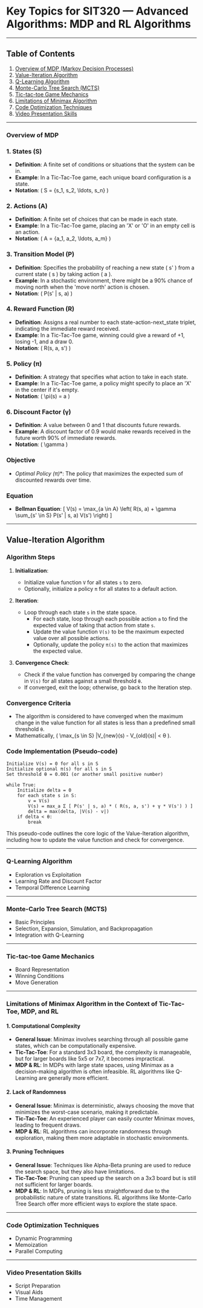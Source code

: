 # Key Topics for SIT320 — Advanced Algorithms: MDP and RL Algorithms

---

## Table of Contents

1. [Overview of MDP (Markov Decision Processes)](#overview-of-mdp)
2. [Value-Iteration Algorithm](#value-iteration-algorithm)
3. [Q-Learning Algorithm](#q-learning-algorithm)
4. [Monte-Carlo Tree Search (MCTS)](#monte-carlo-tree-search)
5. [Tic-tac-toe Game Mechanics](#tic-tac-toe-game-mechanics)
6. [Limitations of Minimax Algorithm](#limitations-of-minimax-algorithm)
7. [Code Optimization Techniques](#code-optimization-techniques)
8. [Video Presentation Skills](#video-presentation-skills)

---

### Overview of MDP

### 1. States (S)
- **Definition**: A finite set of conditions or situations that the system can be in.
- **Example**: In a Tic-Tac-Toe game, each unique board configuration is a state.
- **Notation**: \( S = \{s_1, s_2, \ldots, s_n\} \)

### 2. Actions (A)
- **Definition**: A finite set of choices that can be made in each state.
- **Example**: In a Tic-Tac-Toe game, placing an 'X' or 'O' in an empty cell is an action.
- **Notation**: \( A = \{a_1, a_2, \ldots, a_m\} \)

### 3. Transition Model (P)
- **Definition**: Specifies the probability of reaching a new state \( s' \) from a current state \( s \) by taking action \( a \).
- **Example**: In a stochastic environment, there might be a 90% chance of moving north when the 'move north' action is chosen.
- **Notation**: \( P(s' | s, a) \)

### 4. Reward Function (R)
- **Definition**: Assigns a real number to each state-action-next_state triplet, indicating the immediate reward received.
- **Example**: In a Tic-Tac-Toe game, winning could give a reward of +1, losing -1, and a draw 0.
- **Notation**: \( R(s, a, s') \)

### 5. Policy (π)
- **Definition**: A strategy that specifies what action to take in each state.
- **Example**: In a Tic-Tac-Toe game, a policy might specify to place an 'X' in the center if it's empty.
- **Notation**: \( \pi(s) = a \)

### 6. Discount Factor (γ)
- **Definition**: A value between 0 and 1 that discounts future rewards.
- **Example**: A discount factor of 0.9 would make rewards received in the future worth 90% of immediate rewards.
- **Notation**: \( \gamma \)

### Objective
- **Optimal Policy (π*)**: The policy that maximizes the expected sum of discounted rewards over time.

### Equation
- **Bellman Equation**: 
  \[
  V(s) = \max_{a \in A} \left( R(s, a) + \gamma \sum_{s' \in S} P(s' | s, a) V(s') \right)
  \]


---

## Value-Iteration Algorithm

### Algorithm Steps

1. **Initialization**: 
    - Initialize value function `V` for all states `s` to zero.
    - Optionally, initialize a policy `π` for all states to a default action.

2. **Iteration**:
    - Loop through each state `s` in the state space.
        - For each state, loop through each possible action `a` to find the expected value of taking that action from state `s`.
        - Update the value function `V(s)` to be the maximum expected value over all possible actions.
        - Optionally, update the policy `π(s)` to the action that maximizes the expected value.

3. **Convergence Check**:
    - Check if the value function has converged by comparing the change in `V(s)` for all states against a small threshold `θ`.
    - If converged, exit the loop; otherwise, go back to the Iteration step.

### Convergence Criteria

- The algorithm is considered to have converged when the maximum change in the value function for all states is less than a predefined small threshold `θ`.
- Mathematically, \( \max_{s \in S} |V_{new}(s) - V_{old}(s)| < θ \).

### Code Implementation (Pseudo-code)

```
Initialize V(s) = 0 for all s in S
Initialize optional π(s) for all s in S
Set threshold θ = 0.001 (or another small positive number)

while True:
    Initialize delta = 0
    for each state s in S:
        v = V(s)
        V(s) = max_a Σ [ P(s' | s, a) * ( R(s, a, s') + γ * V(s') ) ]
        delta = max(delta, |V(s) - v|)
    if delta < θ:
        break
```

This pseudo-code outlines the core logic of the Value-Iteration algorithm, including how to update the value function and check for convergence.


---

### Q-Learning Algorithm

- Exploration vs Exploitation
- Learning Rate and Discount Factor
- Temporal Difference Learning

---

### Monte-Carlo Tree Search (MCTS)

- Basic Principles
- Selection, Expansion, Simulation, and Backpropagation
- Integration with Q-Learning

---

### Tic-tac-toe Game Mechanics

- Board Representation
- Winning Conditions
- Move Generation

---

### Limitations of Minimax Algorithm in the Context of Tic-Tac-Toe, MDP, and RL

#### 1. Computational Complexity

- **General Issue**: Minimax involves searching through all possible game states, which can be computationally expensive.
- **Tic-Tac-Toe**: For a standard 3x3 board, the complexity is manageable, but for larger boards like 5x5 or 7x7, it becomes impractical.
- **MDP & RL**: In MDPs with large state spaces, using Minimax as a decision-making algorithm is often infeasible. RL algorithms like Q-Learning are generally more efficient.

#### 2. Lack of Randomness

- **General Issue**: Minimax is deterministic, always choosing the move that minimizes the worst-case scenario, making it predictable.
- **Tic-Tac-Toe**: An experienced player can easily counter Minimax moves, leading to frequent draws.
- **MDP & RL**: RL algorithms can incorporate randomness through exploration, making them more adaptable in stochastic environments.

#### 3. Pruning Techniques

- **General Issue**: Techniques like Alpha-Beta pruning are used to reduce the search space, but they also have limitations.
- **Tic-Tac-Toe**: Pruning can speed up the search on a 3x3 board but is still not sufficient for larger boards.
- **MDP & RL**: In MDPs, pruning is less straightforward due to the probabilistic nature of state transitions. RL algorithms like Monte-Carlo Tree Search offer more efficient ways to explore the state space.



---

### Code Optimization Techniques

- Dynamic Programming
- Memoization
- Parallel Computing

---

### Video Presentation Skills

- Script Preparation
- Visual Aids
- Time Management

